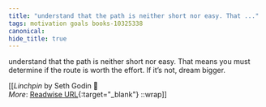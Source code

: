 ```yaml
---
title: "understand that the path is neither short nor easy. That ..."
tags: motivation goals books-10325338
canonical: 
hide_title: true
---
```


understand that the path is neither short nor easy. That means you must determine if the route is worth the effort. If it’s not, dream bigger.


[[<cite>_Linchpin_</cite> by Seth Godin 📕<br>
_More_: [Readwise URL](https://readwise.io/open/210672368){:target="_blank"}
::wrap]]